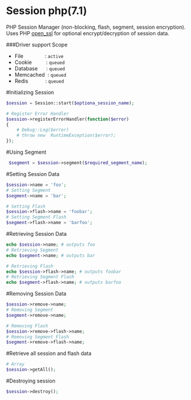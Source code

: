 # Session php(7.1)
PHP Session Manager (non-blocking, flash, segment, session encryption). Uses PHP [open_ssl](http://php.net/manual/en/book.openssl.php) for optional encrypt/decryption of session data.

###Driver support  Scope
 - File&nbsp;&nbsp;&nbsp;&nbsp;&nbsp;&nbsp;&nbsp;&nbsp;&nbsp;&nbsp;&nbsp; &nbsp;&nbsp;&nbsp;: `active`
 - Cookie&nbsp;&nbsp;&nbsp;&nbsp;&nbsp;&nbsp;&nbsp;&nbsp;&nbsp;&nbsp;: `queued`
 - Database&nbsp;&nbsp;&nbsp;&nbsp;&nbsp;&nbsp;: `queued`
 - Memcached&nbsp;&nbsp;: `queued`
 - Redis&nbsp;&nbsp;&nbsp;&nbsp;&nbsp;&nbsp;&nbsp;&nbsp;&nbsp;&nbsp;&nbsp;&nbsp;: `queued`


#Initializing Session
```php
$session = Session::start($optiona_session_name);

# Register Error Handler
$session->registerErrorHandler(function($error)
{
    # Debug::Log($error)
    # throw new  RuntimeException($error);
});
```

#Using Segment
```php
 $segment = $session->segment($required_segment_name);
```

#Setting Session Data
```php
$session->name = 'foo';
# Setting Segment
$segment->name = 'bar';

# Setting Flash
$session->flash->name = 'foobar';
# Setting Segment Flash
$segment->flash->name = 'barfoo';
```

#Retrieving Session Data
```php
echo $session->name; # outputs foo
# Retrieving Segment
echo $segment->name; # outputs bar

# Retrieving Flash
echo $session->flash->name; # outputs foobar
# Retrieving Segment Flash
echo $segment->flash->name; # outputs barfoo
```

#Removing Session Data
```php
$session->remove->name;
# Removing Segment
$segment->remove->name;

# Removing Flash
$session->remove->flash->name;
# Removing Segment Flash
$segment->remove->flash->name;
```

#Retrieve all session and flash data
```php
# Array
$session->getAll();
```

#Destroying session
```php
$session->destroy();
```

